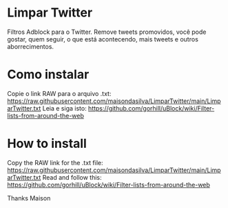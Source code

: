 # Limpar Twitter
Filtros Adblock para o Twitter. Remove tweets promovidos, você pode gostar, quem seguir, o que está acontecendo, mais tweets e outros aborrecimentos.

# Como instalar
Copie o link RAW para o arquivo .txt: https://raw.githubusercontent.com/maisondasilva/LimparTwitter/main/LimparTwitter.txt
Leia e siga isto: https://github.com/gorhill/uBlock/wiki/Filter-lists-from-around-the-web

# How to install
Copy the RAW link for the .txt file: https://raw.githubusercontent.com/maisondasilva/LimparTwitter/main/LimparTwitter.txt
Read and follow this: https://github.com/gorhill/uBlock/wiki/Filter-lists-from-around-the-web

Thanks
Maison
